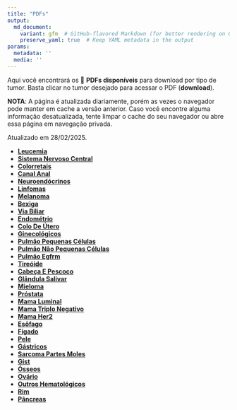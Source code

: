 ```yaml
---
title: "PDFs"
output: 
  md_document:
    variant: gfm  # GitHub-flavored Markdown (for better rendering on GitHub)
    preserve_yaml: true  # Keep YAML metadata in the output
params:
  metadata: ''
  media: ''
---
```


<script async src="https://scripts.simpleanalyticscdn.com/latest.js"></script>

Aqui você encontrará os 📝 **PDFs disponíveis** para download por tipo
de tumor. Basta clicar no tumor desejado para acessar o PDF
(**download**).

**NOTA**: A página é atualizada diariamente, porém as vezes o navegador
pode manter em cache a versão anterior. Caso você encontre alguma
informação desatualizada, tente limpar o cache do seu navegador ou abre
essa página em navegação privada.

Atualizado em 28/02/2025.

- [**Leucemia**](https://coeoralmeds-e768.restdb.io/media/67c1487ef63b80480012b906?download=true)
- [**Sistema Nervoso
  Central**](https://coeoralmeds-e768.restdb.io/media/67c1487ff63b80480012b909?download=true)
- [**Colorretais**](https://coeoralmeds-e768.restdb.io/media/67c14881f63b80480012b90e?download=true)
- [**Canal
  Anal**](https://coeoralmeds-e768.restdb.io/media/67c14882f63b80480012b910?download=true)
- [**Neuroendócrinos**](https://coeoralmeds-e768.restdb.io/media/67c14883f63b80480012b912?download=true)
- [**Linfomas**](https://coeoralmeds-e768.restdb.io/media/67c14884f63b80480012b914?download=true)
- [**Melanoma**](https://coeoralmeds-e768.restdb.io/media/67c14885f63b80480012b916?download=true)
- [**Bexiga**](https://coeoralmeds-e768.restdb.io/media/67c14886f63b80480012b918?download=true)
- [**Via
  Biliar**](https://coeoralmeds-e768.restdb.io/media/67c14887f63b80480012b91a?download=true)
- [**Endométrio**](https://coeoralmeds-e768.restdb.io/media/67c14889f63b80480012b91c?download=true)
- [**Colo De
  Útero**](https://coeoralmeds-e768.restdb.io/media/67c1488af63b80480012b91e?download=true)
- [**Ginecológicos**](https://coeoralmeds-e768.restdb.io/media/67c1488bf63b80480012b920?download=true)
- [**Pulmão Pequenas
  Células**](https://coeoralmeds-e768.restdb.io/media/67c1488cf63b80480012b922?download=true)
- [**Pulmão Não Pequenas
  Células**](https://coeoralmeds-e768.restdb.io/media/67c1488df63b80480012b924?download=true)
- [**Pulmão
  Egfrm**](https://coeoralmeds-e768.restdb.io/media/67c1488ef63b80480012b926?download=true)
- [**Tireóide**](https://coeoralmeds-e768.restdb.io/media/67c14890f63b80480012b92a?download=true)
- [**Cabeça E
  Pescoço**](https://coeoralmeds-e768.restdb.io/media/67c14891f63b80480012b92c?download=true)
- [**Glândula
  Salivar**](https://coeoralmeds-e768.restdb.io/media/67c14893f63b80480012b92e?download=true)
- [**Mieloma**](https://coeoralmeds-e768.restdb.io/media/67c14894f63b80480012b930?download=true)
- [**Próstata**](https://coeoralmeds-e768.restdb.io/media/67c14895f63b80480012b932?download=true)
- [**Mama
  Luminal**](https://coeoralmeds-e768.restdb.io/media/67c14897f63b80480012b936?download=true)
- [**Mama Triplo
  Negativo**](https://coeoralmeds-e768.restdb.io/media/67c14898f63b80480012b938?download=true)
- [**Mama
  Her2**](https://coeoralmeds-e768.restdb.io/media/67c1489af63b80480012b93a?download=true)
- [**Esôfago**](https://coeoralmeds-e768.restdb.io/media/67c1489bf63b80480012b93c?download=true)
- [**Fígado**](https://coeoralmeds-e768.restdb.io/media/67c1489cf63b80480012b93e?download=true)
- [**Pele**](https://coeoralmeds-e768.restdb.io/media/67c1489df63b80480012b940?download=true)
- [**Gástricos**](https://coeoralmeds-e768.restdb.io/media/67c1489ef63b80480012b942?download=true)
- [**Sarcoma Partes
  Moles**](https://coeoralmeds-e768.restdb.io/media/67c148a0f63b80480012b944?download=true)
- [**Gist**](https://coeoralmeds-e768.restdb.io/media/67c148a1f63b80480012b946?download=true)
- [**Ósseos**](https://coeoralmeds-e768.restdb.io/media/67c148a2f63b80480012b948?download=true)
- [**Ovário**](https://coeoralmeds-e768.restdb.io/media/67c148a3f63b80480012b94a?download=true)
- [**Outros
  Hematológicos**](https://coeoralmeds-e768.restdb.io/media/67c148a4f63b80480012b94c?download=true)
- [**Rim**](https://coeoralmeds-e768.restdb.io/media/67c148a5f63b80480012b94e?download=true)
- [**Pâncreas**](https://coeoralmeds-e768.restdb.io/media/67c148a6f63b80480012b950?download=true)
